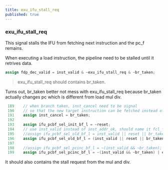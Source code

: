 ```yaml
---
title: exu_ifu_stall_req
published: true
---
```


### exu_ifu_stall_req

This signal stalls the IFU from fetching next instruction and the pc_f remains.

When executing a load instruction, the pipeline need to be stalled until it retrives data.



`````verilog
assign fdp_dec_valid = inst_valid & ~exu_ifu_stall_req & ~br_taken;
`````

>  exu_ifu_stall_req should contains br_taken.

Turns out, br_taken better not mess with exu_ifu_stall_req because br_taken actually changes pc which is different from load mul div.

`````verilog
 189    // when branch taken, inst_cancel need to be signal
 190    // so that the new target instruction can be fetched instead of the one previously requested
 191    assign inst_cancel = br_taken;
 192
 193    assign ifu_pcbf_sel_init_bf_l = ~reset;
 194    // use inst_valid instead of inst_addr_ok, should name it fcl_fdp_pcbf_sel_old_l_bf
 195    //assign ifu_pcbf_sel_old_bf_l = inst_valid || reset || br_taken;
 196    assign ifu_pcbf_sel_old_bf_l = (inst_valid || reset || br_taken) & (~exu_ifu_stall_req);
 197
 198    //assign ifu_pcbf_sel_pcinc_bf_l = ~(inst_valid && ~br_taken);  /// ??? br_taken never comes along with inst_valid, br_taken_e
 199    assign ifu_pcbf_sel_pcinc_bf_l = ~(inst_valid && ~br_taken) | exu_ifu_stall_req;  /// ??? br_taken never comes along with inst_valid, br_\

`````

It should also contains the stall request from the mul and div.
